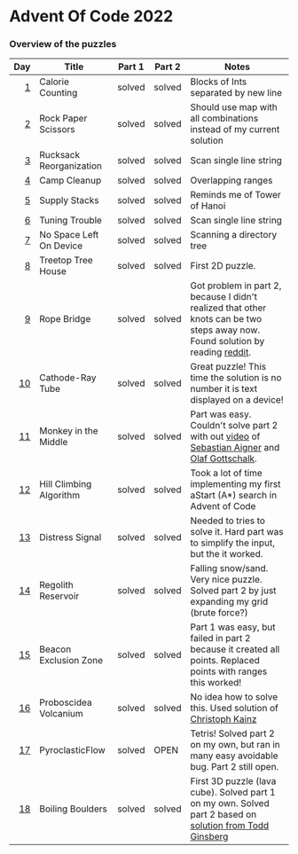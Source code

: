 # Advent Of Code 2022

### Overview of the puzzles

|  Day | Title                   | Part 1 | Part 2 | Notes                                                                                                                            |
|-----:|-------------------------|--------|--------|----------------------------------------------------------------------------------------------------------------------------------|
|  [1] | Calorie Counting        | solved | solved | Blocks of Ints separated by new line                                                                                             |
|  [2] | Rock Paper Scissors     | solved | solved | Should use map with all combinations instead of my current solution                                                              |
|  [3] | Rucksack Reorganization | solved | solved | Scan single line string                                                                                                          |
|  [4] | Camp Cleanup            | solved | solved | Overlapping ranges                                                                                                               |
|  [5] | Supply Stacks           | solved | solved | Reminds me of Tower of Hanoi                                                                                                     |
|  [6] | Tuning Trouble          | solved | solved | Scan single line string                                                                                                          |
|  [7] | No Space Left On Device | solved | solved | Scanning a directory tree                                                                                                        |
|  [8] | Treetop Tree House      | solved | solved | First 2D puzzle.                                                                                                                 |
|  [9] | Rope Bridge             | solved | solved | Got problem in part 2, because I didn't realized that other knots can be two steps away now. Found solution by reading [reddit]. |
| [10] | Cathode-Ray Tube        | solved | solved | Great puzzle! This time the solution is no number it is text displayed on a device!                                              |
| [11] | Monkey in the Middle    | solved | solved | Part was easy. Couldn't solve part 2 with out [video][Day11-Video] of [Sebastian Aigner][sebi] and [Olaf Gottschalk][olaf].      |
| [12] | Hill Climbing Algorithm | solved | solved | Took a lot of time implementing my first aStart (A*) search in Advent of Code                                                    |
| [13] | Distress Signal         | solved | solved | Needed to tries to solve it. Hard part was to simplify the input, but the it worked.                                             |
| [14] | Regolith Reservoir      | solved | solved | Falling snow/sand. Very nice puzzle. Solved part 2 by just expanding my grid (brute force?)                                      |
| [15] | Beacon Exclusion Zone   | solved | solved | Part 1 was easy, but failed in part 2 because it created all points. Replaced points with ranges this worked!                    |
| [16] | Proboscidea Volcanium   | solved | solved | No idea how to solve this. Used solution of [Christoph Kainz][Day16-CK]                                                          |
| [17] | PyroclasticFlow         | solved | OPEN   | Tetris! Solved part 2 on my own, but ran in many easy avoidable bug. Part 2 still open.                                          |
| [18] | Boiling Boulders        | solved | solved | First 3D puzzle (lava cube). Solved part 1 on my own. Solved part 2 based on [solution from Todd Ginsberg][Day18-TG]             |

[1]: src/main/kotlin/Day01CalorieCounting.kt
[2]: src/main/kotlin/Day02RockPaperScissors.kt
[3]: src/main/kotlin/Day03RucksackReorganization.kt
[4]: src/main/kotlin/Day04CampCleanup.kt
[5]: src/main/kotlin/Day05SupplyStacks.kt
[6]: src/main/kotlin/Day06TuningTrouble.kt
[7]: src/main/kotlin/Day07NoSpaceLeftOnDevice.kt
[8]: src/main/kotlin/Day08TreetopTreeHouse.kt
[9]: src/main/kotlin/Day09RopeBridge.kt
[10]: src/main/kotlin/Day10CathodeRayTube.kt
[11]: src/main/kotlin/Day11MonkeyInTheMiddle.kt
[12]: src/main/kotlin/Day12HillClimbingAlgorithm.kt
[13]: src/main/kotlin/Day13DistressSignal.kt
[14]: src/main/kotlin/Day14RegolithReservoir.kt
[15]: src/main/kotlin/Day15BeaconExclusionZone.kt
[16]: src/main/kotlin/Day16ProboscideaVolcanium.kt
[17]: src/main/kotlin/Day17PyroclasticFlow.kt
[18]: src/main/kotlin/Day18BoilingBoulders.kt


[Day11-Video]: https://youtu.be/1eBSyPe_9j0?list=PLlFc5cFwUnmwxQlKf8uWp-la8BVSTH47J
[Day16-CK]: https://github.com/ckainz11/AdventOfCode2022/blob/main/src/main/kotlin/days/day16/Day16.kt
[Day18-TG]: https://todd.ginsberg.com/post/advent-of-code/2022/day18/

[reddit]: https://www.reddit.com/r/adventofcode/
[sebi]: https://github.com/SebastianAigner
[olaf]: https://github.com/Zordid
